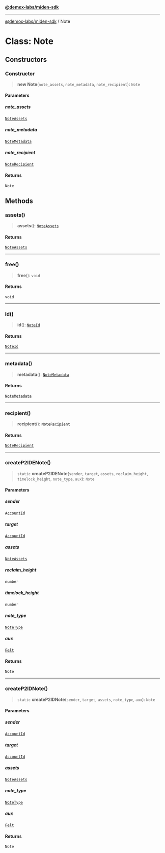 [**@demox-labs/miden-sdk**](../README.md)

***

[@demox-labs/miden-sdk](../README.md) / Note

# Class: Note

## Constructors

### Constructor

> **new Note**(`note_assets`, `note_metadata`, `note_recipient`): `Note`

#### Parameters

##### note\_assets

[`NoteAssets`](NoteAssets.md)

##### note\_metadata

[`NoteMetadata`](NoteMetadata.md)

##### note\_recipient

[`NoteRecipient`](NoteRecipient.md)

#### Returns

`Note`

## Methods

### assets()

> **assets**(): [`NoteAssets`](NoteAssets.md)

#### Returns

[`NoteAssets`](NoteAssets.md)

***

### free()

> **free**(): `void`

#### Returns

`void`

***

### id()

> **id**(): [`NoteId`](NoteId.md)

#### Returns

[`NoteId`](NoteId.md)

***

### metadata()

> **metadata**(): [`NoteMetadata`](NoteMetadata.md)

#### Returns

[`NoteMetadata`](NoteMetadata.md)

***

### recipient()

> **recipient**(): [`NoteRecipient`](NoteRecipient.md)

#### Returns

[`NoteRecipient`](NoteRecipient.md)

***

### createP2IDENote()

> `static` **createP2IDENote**(`sender`, `target`, `assets`, `reclaim_height`, `timelock_height`, `note_type`, `aux`): `Note`

#### Parameters

##### sender

[`AccountId`](AccountId.md)

##### target

[`AccountId`](AccountId.md)

##### assets

[`NoteAssets`](NoteAssets.md)

##### reclaim\_height

`number`

##### timelock\_height

`number`

##### note\_type

[`NoteType`](../enumerations/NoteType.md)

##### aux

[`Felt`](Felt.md)

#### Returns

`Note`

***

### createP2IDNote()

> `static` **createP2IDNote**(`sender`, `target`, `assets`, `note_type`, `aux`): `Note`

#### Parameters

##### sender

[`AccountId`](AccountId.md)

##### target

[`AccountId`](AccountId.md)

##### assets

[`NoteAssets`](NoteAssets.md)

##### note\_type

[`NoteType`](../enumerations/NoteType.md)

##### aux

[`Felt`](Felt.md)

#### Returns

`Note`

